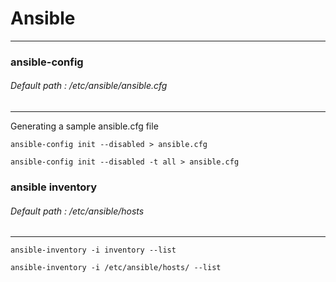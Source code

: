 
# Ansible
-------------------------------------
### ansible-config
###### Default path : /etc/ansible/ansible.cfg
-------------------------------------
Generating a sample ansible.cfg file
```
ansible-config init --disabled > ansible.cfg
```
```
ansible-config init --disabled -t all > ansible.cfg
```
### ansible inventory
###### Default path : /etc/ansible/hosts
------------------------------------------
```
ansible-inventory -i inventory --list
```
```
ansible-inventory -i /etc/ansible/hosts/ --list
```




